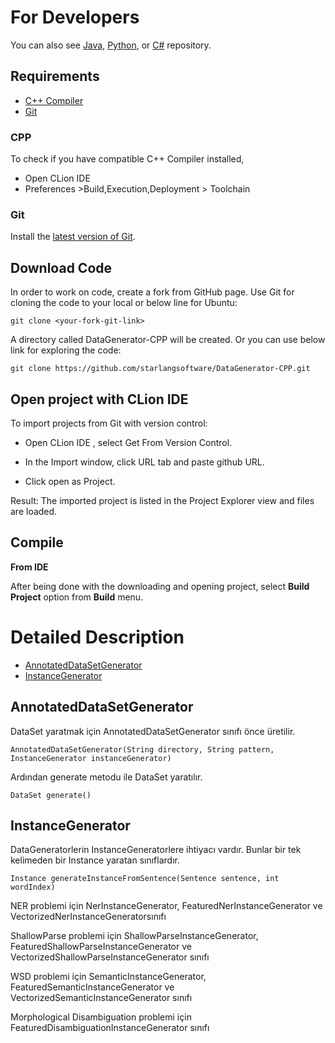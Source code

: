 For Developers
============
You can also see [Java](https://github.com/starlangsoftware/DataGenerator), [Python](https://github.com/starlangsoftware/DataGenerator-Py),  or [C#](https://github.com/starlangsoftware/DataGenerator-CS) repository.

## Requirements

* [C++ Compiler](#cpp)
* [Git](#git)


### CPP
To check if you have compatible C++ Compiler installed,
* Open CLion IDE 
* Preferences >Build,Execution,Deployment > Toolchain  

### Git

Install the [latest version of Git](https://git-scm.com/book/en/v2/Getting-Started-Installing-Git).

## Download Code

In order to work on code, create a fork from GitHub page. 
Use Git for cloning the code to your local or below line for Ubuntu:

	git clone <your-fork-git-link>

A directory called DataGenerator-CPP will be created. Or you can use below link for exploring the code:

	git clone https://github.com/starlangsoftware/DataGenerator-CPP.git

## Open project with CLion IDE

To import projects from Git with version control:

* Open CLion IDE , select Get From Version Control.

* In the Import window, click URL tab and paste github URL.

* Click open as Project.

Result: The imported project is listed in the Project Explorer view and files are loaded.


## Compile

**From IDE**

After being done with the downloading and opening project, select **Build Project** option from **Build** menu.

Detailed Description
============

+ [AnnotatedDataSetGenerator](#annotateddatasetgenerator)
+ [InstanceGenerator](#instancegenerator)

## AnnotatedDataSetGenerator

DataSet yaratmak için AnnotatedDataSetGenerator sınıfı önce üretilir.

	AnnotatedDataSetGenerator(String directory, String pattern, InstanceGenerator instanceGenerator)

Ardından generate metodu ile DataSet yaratılır.

	DataSet generate()

## InstanceGenerator

DataGeneratorlerin InstanceGeneratorlere ihtiyacı vardır. Bunlar bir tek kelimeden bir 
Instance yaratan sınıflardır.

	Instance generateInstanceFromSentence(Sentence sentence, int wordIndex)

NER problemi için NerInstanceGenerator, FeaturedNerInstanceGenerator ve 
VectorizedNerInstanceGeneratorsınıfı

ShallowParse problemi için ShallowParseInstanceGenerator, 
FeaturedShallowParseInstanceGenerator ve VectorizedShallowParseInstanceGenerator sınıfı

WSD problemi için SemanticInstanceGenerator, FeaturedSemanticInstanceGenerator ve
VectorizedSemanticInstanceGenerator sınıfı

Morphological Disambiguation problemi için FeaturedDisambiguationInstanceGenerator sınıfı
